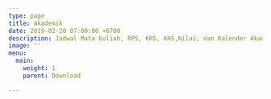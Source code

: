 ```yaml
---
type: page
title: Akademik
date: 2019-02-20 07:00:00 +0700
description: Jadwal Mata Kuliah, RPS, KRS, KHS,Nilai, dan Kalender Akademik
image: ''
menu:
  main:
    weight: 1
    parent: Download

---
```

